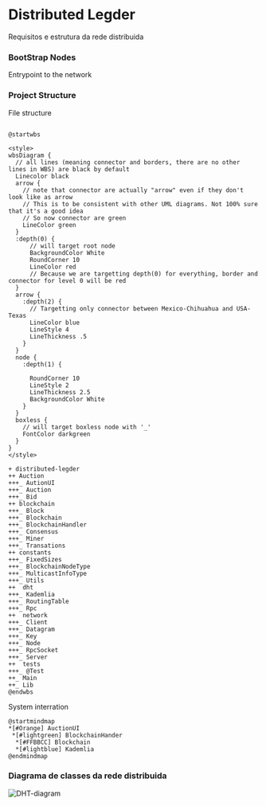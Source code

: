 # Distributed Legder

Requisitos e estrutura da rede distribuida

### BootStrap Nodes
Entrypoint to the network


### Project Structure
File structure
```puml

@startwbs

<style>
wbsDiagram {
  // all lines (meaning connector and borders, there are no other lines in WBS) are black by default
  Linecolor black
  arrow {
    // note that connector are actually "arrow" even if they don't look like as arrow
    // This is to be consistent with other UML diagrams. Not 100% sure that it's a good idea
    // So now connector are green
    LineColor green
  }
  :depth(0) {
      // will target root node
      BackgroundColor White
      RoundCorner 10
      LineColor red
      // Because we are targetting depth(0) for everything, border and connector for level 0 will be red
  }
  arrow {
    :depth(2) {
      // Targetting only connector between Mexico-Chihuahua and USA-Texas
      LineColor blue
      LineStyle 4
      LineThickness .5
    }
  }
  node {
    :depth(1) {
   
      RoundCorner 10
      LineStyle 2
      LineThickness 2.5
      BackgroundColor White
    }
  }
  boxless {
    // will target boxless node with '_'
    FontColor darkgreen
  }  
}
</style>

+ distributed-legder
++ Auction
+++_ AutionUI
+++_ Auction
+++_ Bid
++ blockchain
+++_ Block
+++_ Blockchain
+++_ BlockchainHandler
+++_ Consensus
+++_ Miner
+++_ Transations
++ constants
+++_ FixedSizes
+++_ BlockchainNodeType
+++_ MulticastInfoType
+++_ Utils
++  dht
+++_ Kademlia
+++_ RoutingTable
+++_ Rpc
++  network
+++_ Client
+++_ Datagram
+++_ Key
+++_ Node
+++_ RpcSocket
+++_ Server
++  tests
+++_ @Test
++_ Main
++_ Lib
@endwbs

```

System interration
```puml
@startmindmap
*[#Orange] AuctionUI
 *[#lightgreen] BlockchainHander
  *[#FFBBCC] Blockchain
  *[#lightblue] Kademlia
@endmindmap
```
### Diagrama de classes da rede distribuida

![DHT-diagram](diagrams/distributed-legder-structs.puml)
